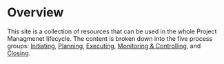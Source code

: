 # Overview

This site is a collection of resources that can be used in the whole Project Managmenet lifecycle. The content is broken down into the five process groups: [Initiating](01_initiating/index.md), [Planning](02_planning/index.md), [Executing](03_executing/index.md), [Monitoring & Controlling](04_monitoring_controlling/index.md), and [Closing](05_closing/index.md).